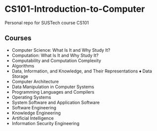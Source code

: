 # CS101-Introduction-to-Computer
Personal repo for SUSTech course CS101

## Courses

* Computer Science: What Is It and Why Study It?
* Computation: What Is It and Why Study It?
* Computability and Computation Complexity
* Algorithms 
* Data, Information, and Knowledge, and Their Representations ♦  Data Storage
* Computer Architecture
* Data Manipulation in Computer Systems 
* Programming Languages and Compilers
* Operating Systems
* System Software and Application Software
* Software Engineering
* Knowledge Engineering
* Artificial Intelligence
* Information Security Engineering 